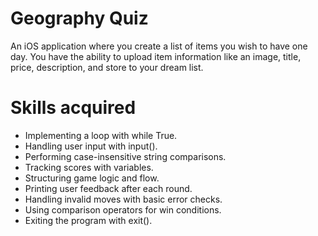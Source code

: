 # Geography Quiz

An iOS application where you create a list of items you wish to have one day. You have the ability to upload item information like an image, title, price, description, and store to your dream list.

# Skills acquired

* Implementing a loop with while True.
* Handling user input with input().
* Performing case-insensitive string comparisons.
* Tracking scores with variables.
* Structuring game logic and flow.
* Printing user feedback after each round.
* Handling invalid moves with basic error checks.
* Using comparison operators for win conditions.
* Exiting the program with exit().
